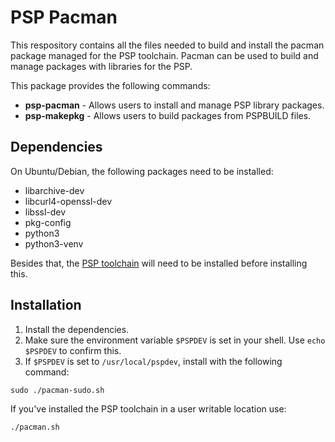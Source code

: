 # PSP Pacman

This respository contains all the files needed to build and install the pacman package managed for the PSP toolchain. Pacman can be used to build and manage packages with libraries for the PSP.

This package provides the following commands:
- **psp-pacman** - Allows users to install and manage PSP library packages.
- **psp-makepkg** - Allows users to build packages from PSPBUILD files.

## Dependencies

On Ubuntu/Debian, the following packages need to be installed:
- libarchive-dev
- libcurl4-openssl-dev
- libssl-dev
- pkg-config
- python3
- python3-venv

Besides that, the [PSP toolchain](https://github.com/pspdev/psptoolchain) will need to be installed before installing this.

## Installation
1. Install the dependencies.
2. Make sure the environment variable ``$PSPDEV`` is set in your shell. Use ``echo $PSPDEV`` to confirm this.
3. If ``$PSPDEV`` is set to ``/usr/local/pspdev``, install with the following command:
```
sudo ./pacman-sudo.sh
```
If you've installed the PSP toolchain in a user writable location use:
```
./pacman.sh
```
